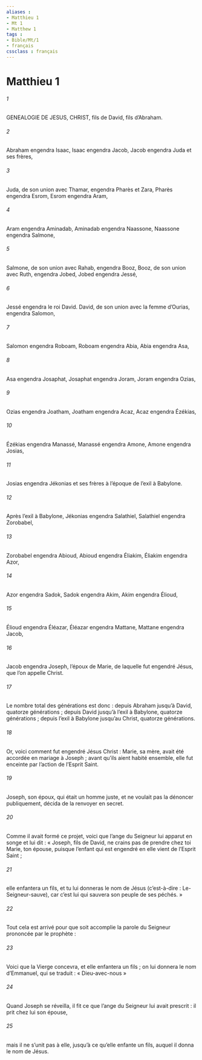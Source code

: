 ```yaml
---
aliases : 
- Matthieu 1
- Mt 1
- Matthew 1
tags : 
- Bible/Mt/1
- français
cssclass : français
---
```


# Matthieu 1

###### 1
GENEALOGIE DE JESUS, CHRIST,
fils de David, fils d’Abraham.
###### 2
Abraham engendra Isaac,
Isaac engendra Jacob,
Jacob engendra Juda et ses frères,
###### 3
Juda, de son union avec Thamar, engendra Pharès et Zara,
Pharès engendra Esrom,
Esrom engendra Aram,
###### 4
Aram engendra Aminadab,
Aminadab engendra Naassone,
Naassone engendra Salmone,
###### 5
Salmone, de son union avec Rahab, engendra Booz,
Booz, de son union avec Ruth, engendra Jobed,
Jobed engendra Jessé,
###### 6
Jessé engendra le roi David.
David, de son union avec la femme d’Ourias, engendra Salomon,
###### 7
Salomon engendra Roboam, Roboam engendra Abia,
Abia engendra Asa,
###### 8
Asa engendra Josaphat,
Josaphat engendra Joram,
Joram engendra Ozias,
###### 9
Ozias engendra Joatham,
Joatham engendra Acaz,
Acaz engendra Ézékias,
###### 10
Ézékias engendra Manassé,
Manassé engendra Amone,
Amone engendra Josias,
###### 11
Josias engendra Jékonias et ses frères à l’époque de l’exil à Babylone.
###### 12
Après l’exil à Babylone, Jékonias engendra Salathiel,
Salathiel engendra Zorobabel,
###### 13
Zorobabel engendra Abioud,
Abioud engendra Éliakim,
Éliakim engendra Azor,
###### 14
Azor engendra Sadok,
Sadok engendra Akim,
Akim engendra Élioud,
###### 15
Élioud engendra Éléazar,
Éléazar engendra Mattane,
Mattane engendra Jacob,
###### 16
Jacob engendra Joseph, l’époux de Marie,
de laquelle fut engendré Jésus,
que l’on appelle Christ.
###### 17
Le nombre total des générations est donc : depuis Abraham jusqu’à David, quatorze générations ; depuis David jusqu’à l’exil à Babylone, quatorze générations ; depuis l’exil à Babylone jusqu’au Christ, quatorze générations.
###### 18
Or, voici comment fut engendré Jésus Christ : Marie, sa mère, avait été accordée en mariage à Joseph ; avant qu’ils aient habité ensemble, elle fut enceinte par l’action de l’Esprit Saint.
###### 19
Joseph, son époux, qui était un homme juste, et ne voulait pas la dénoncer publiquement, décida de la renvoyer en secret.
###### 20
Comme il avait formé ce projet, voici que l’ange du Seigneur lui apparut en songe et lui dit : « Joseph, fils de David, ne crains pas de prendre chez toi Marie, ton épouse, puisque l’enfant qui est engendré en elle vient de l’Esprit Saint ;
###### 21
elle enfantera un fils, et tu lui donneras le nom de Jésus (c’est-à-dire : Le-Seigneur-sauve), car c’est lui qui sauvera son peuple de ses péchés. »
###### 22
Tout cela est arrivé pour que soit accomplie la parole du Seigneur prononcée par le prophète :
###### 23
Voici que la Vierge concevra,
et elle enfantera un fils ;
on lui donnera le nom d’Emmanuel,
qui se traduit : « Dieu-avec-nous »
###### 24
Quand Joseph se réveilla, il fit ce que l’ange du Seigneur lui avait prescrit : il prit chez lui son épouse,
###### 25
mais il ne s’unit pas à elle, jusqu’à ce qu’elle enfante un fils, auquel il donna le nom de Jésus.
